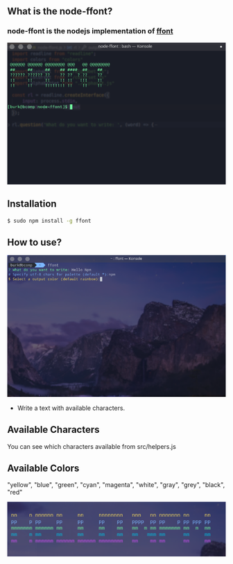 ## What is the **node-ffont**?
### node-ffont is the nodejs implementation of [ffont](https://github.com/ferhatgec/ffont/)

![ffont](src/img/ffont.png)
## Installation

```bash
$ sudo npm install -g ffont
```

## How to use?
![ffont](src/img/Usage.png)
- Write a text with available characters.

## Available Characters
You can see which characters available from src/helpers.js

## Available Colors
"yellow", "blue", "green", "cyan", "magenta", "white", "gray", "grey", "black", "red"

![rainbow](src/img/npm.png)
